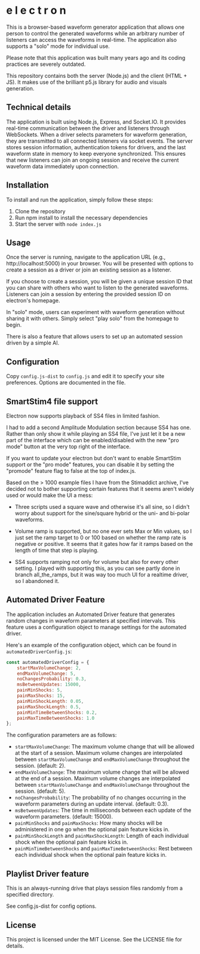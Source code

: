# e l e c t r o n

This is a browser-based waveform generator application that allows one person to control the generated waveforms while an arbitrary number of listeners can access the waveforms in real-time. The application also supports a "solo" mode for individual use.

Please note that this application was built many years ago and its coding practices are severely outdated.

This repository contains both the server (Node.js) and the client (HTML + JS). It makes use of the brilliant p5.js library for audio and visuals generation.

## Technical details

The application is built using Node.js, Express, and Socket.IO. It provides real-time communication between the driver and listeners through WebSockets. When a driver selects parameters for waveform generation, they are transmitted to all connected listeners via socket events. The server stores session information, authentication tokens for drivers, and the last waveform state in memory to keep everyone synchronized. This ensures that new listeners can join an ongoing session and receive the current waveform data immediately upon connection.

## Installation

To install and run the application, simply follow these steps:

1. Clone the repository
2. Run npm install to install the necessary dependencies
3. Start the server with `node index.js`

## Usage

Once the server is running, navigate to the application URL (e.g., http://localhost:5000) in your browser. You will be presented with options to create a session as a driver or join an existing session as a listener.

If you choose to create a session, you will be given a unique session ID that you can share with others who want to listen to the generated waveforms. Listeners can join a session by entering the provided session ID on electron's homepage.

In "solo" mode, users can experiment with waveform generation without sharing it with others. Simply select "play solo" from the homepage to begin.

There is also a feature that allows users to set up an automated session driven by a simple AI.


## Configuration

Copy `config.js-dist` to `config.js` and edit it to specify your site preferences.  Options are documented in the file.


## SmartStim4 file support

Electron now supports playback of SS4 files in limited fashion.

I had to add a second Amplitude Modulation section because SS4 has one.  Rather than only show it while playing an SS4 file, I've just let it be a new part of the interface which can be
enabled/disabled with the new "pro mode" button at the very top right of the interface.

If you want to update your electron but don't want to enable SmartStim support or the "pro mode" features, you can disable it by setting the "promode" feature flag to false at the top of index.js.

Based on the > 1000 example files I have from the Stimaddict archive, I've decided not to bother supporting certain features that it seems aren't widely used or would make the UI a mess:

  - Three scripts used a square wave and otherwise it's all sine, so I didn't worry about support for the sine/square hybrid or the uni- and bi-polar waveforms.

  - Volume ramp is supported, but no one ever sets Max or Min values, so I just set the ramp target to 0 or 100 based on whether the ramp rate is negative or positive.  It seems that it gates how far
    it ramps based on the length of time that step is playing.

  - SS4 supports ramping not only for volume but also for every other setting.  I played with supporting this, as you can see partly done in branch all_the_ramps, but it was way too much UI for a
    realtime driver, so I abandoned it.


## Automated Driver Feature

The application includes an Automated Driver feature that generates random changes in waveform parameters at specified intervals. This feature uses a configuration object to manage settings for the automated driver.

Here's an example of the configuration object, which can be found in `automatedDriverConfig.js`:

```javascript
const automatedDriverConfig = {
    startMaxVolumeChange: 2,
    endMaxVolumeChange: 5,
    noChangesProbability: 0.3,
    msBetweenUpdates: 15000,
    painMinShocks: 5,
    painMaxShocks: 15,
    painMinShockLength: 0.05,
    painMaxShockLength: 0.5,
    painMinTimeBetweenShocks: 0.2,
    painMaxTimeBetweenShocks: 1.0
};
```

The configuration parameters are as follows:

- `startMaxVolumeChange`: The maximum volume change that will be allowed at the start of a session. Maximum volume changes are interpolated between `startMaxVolumeChange` and `endMaxVolumeChange` throughout the session. (default: 2).
- `endMaxVolumeChange`: The maximum volume change that will be allowed at the end of a session. Maximum volume changes are interpolated between `startMaxVolumeChange` and `endMaxVolumeChange` throughout the session. (default: 5).
- `noChangesProbability`: The probability of no changes occurring in the waveform parameters during an update interval. (default: 0.3).
- `msBetweenUpdates`: The time in milliseconds between each update of the waveform parameters. (default: 15000).
- `painMinShocks` and `painMaxShocks`: How many shocks will be administered in one go when the optional pain feature kicks in.
- `painMinShockLength` and `painMaxShockLength`: Length of each individual shock when the optional pain feature kicks in.
- `painMinTimeBetweenShocks` and `painMaxTimeBetweenShocks`: Rest between each individual shock when the optional pain feature kicks in.

## Playlist Driver feature

This is an always-running drive that plays session files randomly from a specified directory.

See config.js-dist for config options.


## License

This project is licensed under the MIT License. See the LICENSE file for details.

